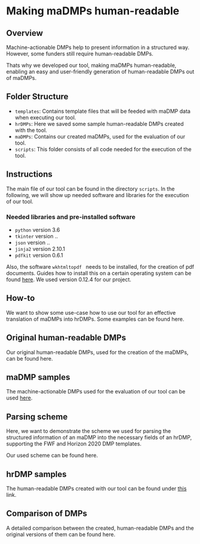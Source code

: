 # Making maDMPs human-readable

## Overview

Machine-actionable DMPs help to present information in a structured way. However, some funders still require human-readable DMPs.

Thats why we developed our tool, making maDMPs human-readable, enabling an easy and user-friendly generation of human-readable DMPs out of maDMPs.

## Folder Structure

*  ```templates```: Contains template files that will be feeded with maDMP data when executing our tool.
*  ```hrDMPs```: Here we saved some sample human-readable DMPs created with the tool.
*  ```maDMPs```: Contains our created maDMPs, used for the evaluation of our tool.
*  ```scripts```: This folder consists of all code needed for the execution of the tool.

## Instructions

The main file of our tool can be found in the directory  ```scripts```. In the following, we will show up needed software and libraries for the execution of our tool.

### Needed libraries and pre-installed software

* ```python``` version 3.6
* ```tkinter``` version ..
* ```json``` version ..
* ```jinja2``` version 2.10.1
* ```pdfkit``` version 0.6.1

Also, the software  ```wkhtmltopdf ``` needs to be installed, for the creation of pdf documents. Guides how to install this on a certain operating system can be found [here](https://github.com/JazzCore/python-pdfkit/wiki/Installing-wkhtmltopdf/). We used version 0.12.4 for our project.

## How-to

We want to show some use-case how to use our tool for an effective translation of maDMPs into hrDMPs. Some examples can be found here.

## Original human-readable DMPs

Our original human-readable DMPs, used for the creation of the maDMPs, can be found here.

## maDMP samples

The machine-actionable DMPs used for the evaluation of our tool can be used [here](https://github.com/MBAigner/Making-maDMPs-human-readable/tree/master/maDMPs).

## Parsing scheme

Here, we want to demonstrate the scheme we used for parsing the structured information of an maDMP into the necessary fields of an hrDMP, supporting the FWF and Horizon 2020 DMP templates.

Our used scheme can be found here.

## hrDMP samples

The human-readable DMPs created with our tool can be found under [this](https://github.com/MBAigner/Making-maDMPs-human-readable/tree/master/hrDMPs) link.

## Comparison of DMPs

A detailed comparison between the created, human-readable DMPs and the original versions of them can be found here.
